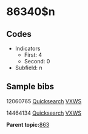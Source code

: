 # 86340$n

## Codes

-   Indicators
    -   First: 4
    -   Second: 0
-   Subfield: n

## Sample bibs

12060765 [Quicksearch](https://search.library.yale.edu/catalog/12060765) [VXWS](http://prodorbis.library.yale.edu:7014/vxws/GetHoldingsService?bibId=12060765)

14464134 [Quicksearch](https://search.library.yale.edu/catalog/14464134) [VXWS](http://prodorbis.library.yale.edu:7014/vxws/GetHoldingsService?bibId=14464134)

**Parent topic:**[863](../../tags/863/863.md)

